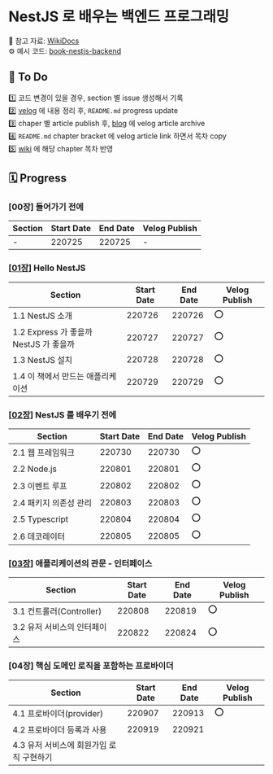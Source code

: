 # NestJS 로 배우는 백엔드 프로그래밍

📕 참고 자료: [WikiDocs](https://wikidocs.net/book/7059)  
⚙️ 예시 코드: [book-nestjs-backend](https://github.com/dextto/book-nestjs-backend)

## 📌 To Do
1️⃣ 코드 변경이 있을 경우, section 별 issue 생성해서 기록  
2️⃣ [velog](https://velog.io/@kshjessica) 에 내용 정리 후, `README.md` progress update  
3️⃣ chaper 별 article publish 후, [blog](https://blog.naver.com/kshjessica) 에 velog article archive  
4️⃣ `README.md` chapter bracket 에 velog article link 하면서 목차 copy  
5️⃣ [wiki](https://github.com/kshjessica/study_NextJS/wiki) 에 해당 chapter 목차 반영  

## 🗓 Progress
### [00장] 들어가기 전에
| Section | Start Date | End Date | Velog Publish |
|---------|------------|----------|---------------|
|-|220725|220725|-|
### [[01장](https://velog.io/@kshjessica/01%EC%9E%A5-Hello-NestJS)] Hello NestJS
| Section | Start Date | End Date | Velog Publish |
|---------|------------|----------|---------------|
|1.1 NestJS 소개|220726|220726|⭕️|
|1.2 Express 가 좋을까 NestJS 가 좋을까|220727|220727|⭕️|
|1.3 NestJS 설치|220728|220728|⭕️|
|1.4 이 책에서 만드는 애플리케이션|220729|220729|⭕️|

### [[02장](https://velog.io/@kshjessica/2%EC%9E%A5-NestJS%EB%A5%BC-%EB%B0%B0%EC%9A%B0%EA%B8%B0-%EC%A0%84%EC%97%90)] NestJS 를 배우기 전에
| Section | Start Date | End Date | Velog Publish |
|---------|------------|----------|---------------|
|2.1 웹 프레임워크|220730|220730|⭕️|
|2.2 Node.js|220801|220801|⭕️|
|2.3 이벤트 루프|220802|220802|⭕️|
|2.4 패키지 의존성 관리|220803|220803|⭕️|
|2.5 Typescript|220804|220804|⭕️|
|2.6 데코레이터|220805|220805|⭕️|

### [[03장](https://velog.io/@kshjessica/03%EC%9E%A5-%EC%95%A0%ED%94%8C%EB%A6%AC%EC%BC%80%EC%9D%B4%EC%85%98%EC%9D%98-%EA%B4%80%EB%AC%B8-%EC%9D%B8%ED%84%B0%ED%8E%98%EC%9D%B4%EC%8A%A4)] 애플리케이션의 관문 - 인터페이스
| Section | Start Date | End Date | Velog Publish |
|---------|------------|----------|---------------|
|3.1 컨트롤러(Controller)|220808|220819|⭕️|
|3.2 유저 서비스의 인터페이스|220822|220824|⭕️|

### [04장] 핵심 도메인 로직을 포함하는 프로바이더
| Section | Start Date | End Date | Velog Publish |
|---------|------------|----------|---------------|
|4.1 프로바이더(provider)|220907|220913|⭕️|
|4.2 프로바이더 등록과 사용|220919|220921||
|4.3 유저 서비스에 회원가입 로직 구현하기||||
